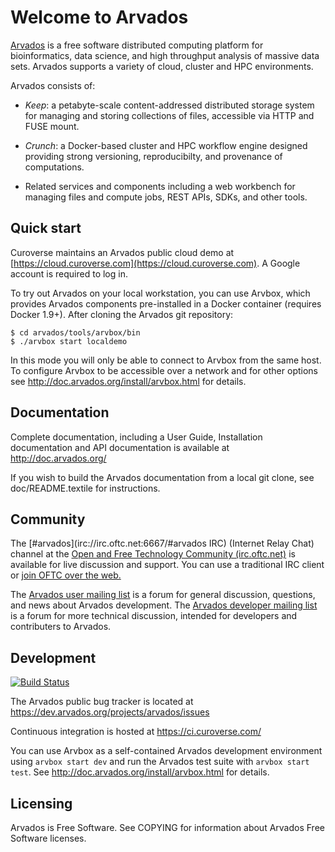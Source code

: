Welcome to Arvados
==================

[Arvados](https://arvados.org) is a free software distributed computing platform
for bioinformatics, data science, and high throughput analysis of massive data
sets.  Arvados supports a variety of cloud, cluster and HPC environments.

Arvados consists of:

* *Keep*: a petabyte-scale content-addressed distributed storage system for managing and
  storing collections of files, accessible via HTTP and FUSE mount.

* *Crunch*: a Docker-based cluster and HPC workflow engine designed providing
  strong versioning, reproducibilty, and provenance of computations.

* Related services and components including a web workbench for managing files
  and compute jobs, REST APIs, SDKs, and other tools.

## Quick start

Curoverse maintains an Arvados public cloud demo at
[https://cloud.curoverse.com](https://cloud.curoverse.com).  A Google account
is required to log in.

To try out Arvados on your local workstation, you can use Arvbox, which
provides Arvados components pre-installed in a Docker container (requires
Docker 1.9+).  After cloning the Arvados git repository:

```
$ cd arvados/tools/arvbox/bin
$ ./arvbox start localdemo
```

In this mode you will only be able to connect to Arvbox from the same host.  To
configure Arvbox to be accessible over a network and for other options see
http://doc.arvados.org/install/arvbox.html for details.

## Documentation

Complete documentation, including a User Guide, Installation documentation and
API documentation is available at http://doc.arvados.org/

If you wish to build the Arvados documentation from a local git clone, see
doc/README.textile for instructions.

## Community

The [#arvados](irc://irc.oftc.net:6667/#arvados IRC) (Internet Relay Chat)
channel at the
[Open and Free Technology Community (irc.oftc.net)](http://www.oftc.net/oftc/)
is available for live discussion and support.  You can use a traditional IRC
client or [join OFTC over the web.](https://webchat.oftc.net/?channels=arvados)

The
[Arvados user mailing list](http://lists.arvados.org/mailman/listinfo/arvados)
is a forum for general discussion, questions, and news about Arvados
development.  The
[Arvados developer mailing list](http://lists.arvados.org/mailman/listinfo/arvados-dev)
is a forum for more technical discussion, intended for developers and
contributers to Arvados.

## Development

[![Build Status](https://ci.curoverse.com/buildStatus/icon?job=arvados-api-server)](https://ci.curoverse.com/job/arvados-api-server/)

The Arvados public bug tracker is located at https://dev.arvados.org/projects/arvados/issues

Continuous integration is hosted at https://ci.curoverse.com/

You can use Arvbox as a self-contained Arvados development environment using
`arvbox start dev` and run the Arvados test suite with `arvbox start test`.
See http://doc.arvados.org/install/arvbox.html for details.

## Licensing

Arvados is Free Software.  See COPYING for information about Arvados Free
Software licenses.
